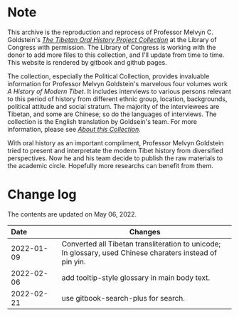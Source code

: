 # Note

This archive is the reproduction and reprocess of Professor Melvyn C. Goldstein's [*The Tibetan Oral History Project Collection*](https://www.loc.gov/collections/tibetan-oral-history-project/) at the Library of Congress with permission. The Library of Congress is working with the donor to add more files to this collection, and I'll update from time to time. This website is rendered by gitbook and github pages.  

The collection, especially the Political Collection, provides invaluable information for Professor Melvyn Goldstein's marvelous four volumes work *A History of Modern Tibet*. It includes interviews to various persons relevant to this period of history from different ethnic group, location, backgrounds, political attitude and social stratum. The majority of the interviewees are Tibetan, and some are Chinese; so do the languages of interviews. The collection is the English translation by Goldsein's team. For more information, please see [*About this Collection*](ABOUT.md).

With oral history as an important compliment, Professor Melvyn Goldstein tried to present and interpretate the modern Tibet history from diversified perspectives. Now he and his team decide to publish the raw materials to the academic circle. Hopefully more researchs can benefit from them.

# Change log

The contents are updated on May 06, 2022.

| Date   | Changes |
|:-------|---------| 
|2022-01-09 | Converted all Tibetan transliteration to unicode; <br/> In glossary, used Chinese charaters instead of pin yin. |
|2022-02-06 | add tooltip-style glossary in main body text. |
|2022-02-21 | use gitbook-search-plus for search. |

